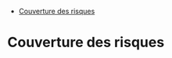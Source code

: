 -   [Couverture des risques](#couverture-des-risques)

Couverture des risques
======================
